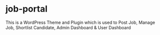 # job-portal
This is a WordPress Theme and Plugin which is used to Post Job, Manage Job, Shortlist Candidate, Admin Dashboard &amp; User Dashboard
